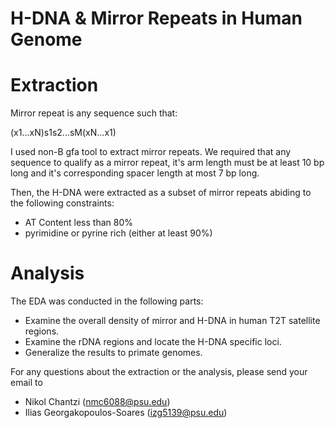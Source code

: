 # H-DNA & Mirror Repeats in Human Genome


# Extraction

Mirror repeat is any sequence such that:

(x1...xN)s1s2...sM(xN...x1)

I used non-B gfa tool to extract mirror repeats. We required that any sequence to qualify as a mirror repeat, it's arm length must be at least 10 bp long
and it's corresponding spacer length at most 7 bp long.

Then, the H-DNA were extracted as a subset of mirror repeats abiding to the following constraints:

- AT Content less than 80%
- pyrimidine or pyrine rich (either at least 90%)

# Analysis

The EDA was conducted in the following parts:

- Examine the overall density of mirror and H-DNA in human T2T satellite regions.
- Examine the rDNA regions and locate the H-DNA specific loci.
- Generalize the results to primate genomes.


For any questions about the extraction or the analysis, please send your email to

- Nikol Chantzi (nmc6088@psu.edu)
- Ilias Georgakopoulos-Soares (izg5139@psu.edu)


